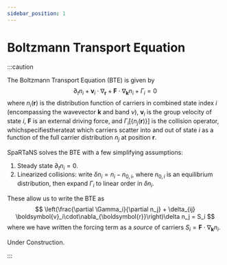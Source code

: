 ```yaml
---
sidebar_position: 1
---
```


# Boltzmann Transport Equation

:::caution

The Boltzmann Transport Equation (BTE) is given by
$$
\partial_t n_i + \boldsymbol{v}_i\cdot\nabla_{\boldsymbol{r}} + \boldsymbol{F}\cdot\nabla_{\boldsymbol{k}} n_i + \Gamma_i = 0
$$
where $n_i(\boldsymbol{r})$ is the distribution function of carriers in combined state index $i$ (encompassing the wavevector $\boldsymbol{k}$ and band $\nu$), $\boldsymbol{v}_i$ is the group velocity of state $i$, $\boldsymbol{F}$ is an external driving force, and $\Gamma_i[\{n_j(\boldsymbol{r})\}]$ is the collision operator, whichspecifiestherateat which carriers scatter into and out of state $i$ as a function of the full carrier distribution $n_j$ at position $\boldsymbol{r}$.

SpaRTaNS solves the BTE with a few simplifying assumptions:

1. Steady state $\partial_t n_i = 0$.
2. Linearized collisions: write $\delta n_i = n_i - n_{0,i}$, where $n_{0,i}$ is an equilibrium distribution, then expand $\Gamma_i$ to linear order in $\delta n_i$.

These allow us to write the BTE as
$$
\left(\frac{\partial \Gamma_i}{\partial n_j} + \delta_{ij} \boldsymbol{v}_i\cdot\nabla_{\boldsymbol{r}}\right)\delta n_j = S_i
$$
where we have written the forcing term as a *source* of carriers $S_i = \boldsymbol{F}\cdot\nabla_{\boldsymbol{k}} n_i$.

Under Construction.

:::


